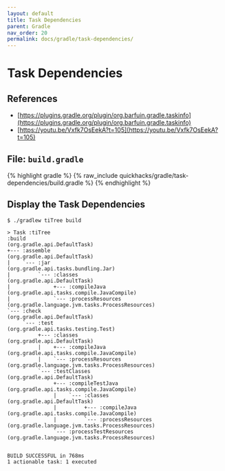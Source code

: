 ```yaml
---
layout: default
title: Task Dependencies
parent: Gradle
nav_order: 20
permalink: docs/gradle/task-dependencies/
---
```


# Task Dependencies

## References

- [https://plugins.gradle.org/plugin/org.barfuin.gradle.taskinfo](https://plugins.gradle.org/plugin/org.barfuin.gradle.taskinfo)
- [https://youtu.be/Vxfk7OsEekA?t=105](https://youtu.be/Vxfk7OsEekA?t=105)

## File: `build.gradle`

{% highlight gradle %}
{% raw_include quickhacks/gradle/task-dependencies/build.gradle %}
{% endhighlight %}

## Display the Task Dependencies

```console
$ ./gradlew tiTree build

> Task :tiTree
:build                                          (org.gradle.api.DefaultTask)
+--- :assemble                                  (org.gradle.api.DefaultTask)
|    `--- :jar                                  (org.gradle.api.tasks.bundling.Jar)
|         `--- :classes                         (org.gradle.api.DefaultTask)
|              +--- :compileJava                (org.gradle.api.tasks.compile.JavaCompile)
|              `--- :processResources           (org.gradle.language.jvm.tasks.ProcessResources)
`--- :check                                     (org.gradle.api.DefaultTask)
     `--- :test                                 (org.gradle.api.tasks.testing.Test)
          +--- :classes                         (org.gradle.api.DefaultTask)
          |    +--- :compileJava                (org.gradle.api.tasks.compile.JavaCompile)
          |    `--- :processResources           (org.gradle.language.jvm.tasks.ProcessResources)
          `--- :testClasses                     (org.gradle.api.DefaultTask)
               +--- :compileTestJava            (org.gradle.api.tasks.compile.JavaCompile)
               |    `--- :classes               (org.gradle.api.DefaultTask)
               |         +--- :compileJava      (org.gradle.api.tasks.compile.JavaCompile)
               |         `--- :processResources (org.gradle.language.jvm.tasks.ProcessResources)
               `--- :processTestResources       (org.gradle.language.jvm.tasks.ProcessResources)


BUILD SUCCESSFUL in 768ms
1 actionable task: 1 executed
```